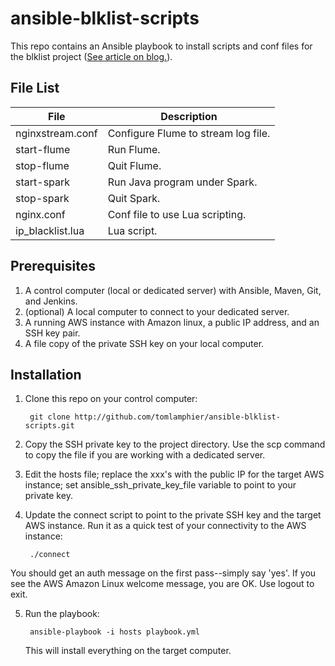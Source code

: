# ansible-blklist-scripts
This repo contains an Ansible playbook to install scripts and conf files for the blklist project ([See article on blog.](http://datasciex.com/?p=161)).

## File List

| File                | Description                           |
| ------------------- | ------------------------------------- |
| nginxstream.conf    | Configure Flume to stream log file.   |
| start-flume         | Run Flume.                            |
| stop-flume          | Quit Flume.                           |
| start-spark         | Run Java program under Spark.         |
| stop-spark          | Quit Spark.                           |         
| nginx.conf          | Conf file to use Lua scripting.       |         
| ip_blacklist.lua    | Lua script.                           |         


## Prerequisites
1. A control computer (local or dedicated server) with Ansible, Maven, Git, and Jenkins.
2. (optional) A local computer to connect to your dedicated server.
3. A running AWS instance with Amazon linux, a public IP address,  and an SSH key pair.
3. A file copy of the private SSH key on your local computer.

## Installation

1. Clone this repo on your control computer:

        git clone http://github.com/tomlamphier/ansible-blklist-scripts.git
2. Copy the SSH private key to the project directory. Use the scp command to copy the file if you are working with a dedicated server.
3. Edit the hosts file; replace the xxx's with the public IP for the target AWS instance; set ansible_ssh_private_key_file variable to point to your private key.
4. Update the connect script to point to the private SSH key and the target AWS instance. Run it as a quick test of your connectivity to the AWS instance:

        ./connect
You should get an auth message on the first pass--simply say 'yes'.  If you see the AWS Amazon Linux welcome message, you are OK. Use logout to exit.

5. Run the playbook:

        ansible-playbook -i hosts playbook.yml

   This will install everything on the target computer.


